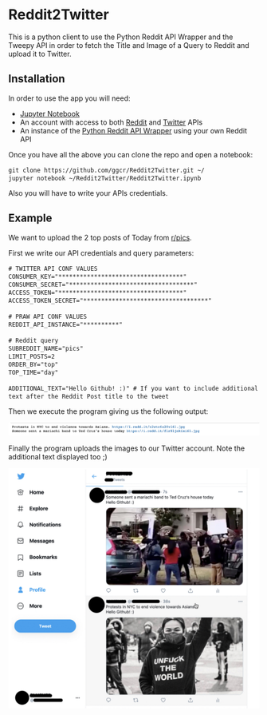 # Reddit2Twitter
This is a python client to use the Python Reddit API Wrapper and the Tweepy API in order to fetch the Title and Image of a Query to Reddit and upload it to Twitter.

## Installation
In order to use the app you will need:
- [Jupyter Notebook](https://jupyter.org/)
- An account with access to both [Reddit](https://github.com/reddit-archive/reddit/wiki/API) and [Twitter](https://developer.twitter.com/en/docs/twitter-api) APIs
- An instance of the [Python Reddit API Wrapper](https://praw.readthedocs.io/en/latest/getting_started/installation.html) using your own Reddit API

Once you have all the above you can clone the repo and open a notebook:
```
git clone https://github.com/ggcr/Reddit2Twitter.git ~/
jupyter notebook ~/Reddit2Twitter/Reddit2Twitter.ipynb
```
Also you will have to write your APIs credentials.

## Example
We want to upload the 2 top posts of Today from [r/pics](https://www.reddit.com/r/pics).

First we write our API credentials and query parameters:
```
# TWITTER API CONF VALUES
CONSUMER_KEY="***********************************"
CONSUMER_SECRET="***********************************"
ACCESS_TOKEN="***********************************"
ACCESS_TOKEN_SECRET="***********************************"

# PRAW API CONF VALUES
REDDIT_API_INSTANCE="**********"

# Reddit query
SUBREDDIT_NAME="pics"
LIMIT_POSTS=2
ORDER_BY="top"
TOP_TIME="day"

ADDITIONAL_TEXT="Hello Github! :)" # If you want to include additional text after the Reddit Post title to the tweet 
```


Then we execute the program giving us the following output:

![output](./demo/output.png)


Finally the program uploads the images to our Twitter account. Note the additional text displayed too ;)

![result twitter](./demo/result.jpeg)
